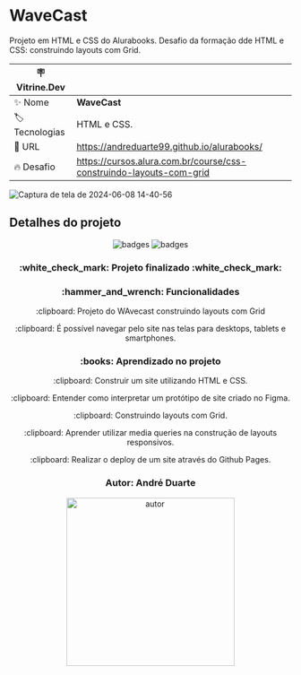# WaveCast

Projeto em HTML e CSS do Alurabooks. Desafio da formação dde HTML e CSS: construindo layouts com Grid.

| :placard: Vitrine.Dev |     |
| -------------  | --- |
| :sparkles: Nome        | **WaveCast**
| :label: Tecnologias | HTML e CSS.
| :rocket: URL         | https://andreduarte99.github.io/alurabooks/
| :fire: Desafio     | https://cursos.alura.com.br/course/css-construindo-layouts-com-grid
<!-- Inserir imagem com a #vitrinedev ao final do link -->

![Captura de tela de 2024-06-08 14-40-56](https://github.com/andreduarte99/WaveCast/assets/42449246/ba23bdf7-aee0-4eff-9cf8-d0345bc306a4#vitrinedev)


## Detalhes do projeto

<p align="center">
<img src="https://img.shields.io/badge/STATUS-FINALIZADO-green" alt="badges"/>
<img src="https://img.shields.io/github/stars/andreduarte99?style=social" alt="badges"/>
</p>
<h3 align="center"> 
    :white_check_mark: Projeto finalizado  :white_check_mark:
</h3>
<h3 align="center">
    :hammer_and_wrench: Funcionalidades
</h3>
<p align="center">
   :clipboard: Projeto do WAvecast construindo layouts com Grid
</p>
<p align="center">
   :clipboard: É possível navegar pelo site nas telas para desktops, tablets e smartphones.
</p>
<h3 align="center">
    :books: Aprendizado no projeto
</h3>
<p align="center">
   :clipboard: Construir um site utilizando HTML e CSS.
</p>
<p align="center">
   :clipboard: Entender como interpretar um protótipo de site criado no Figma.
</p>
<p align="center">
   :clipboard: Construindo layouts com Grid.
</p>
<p align="center">
   :clipboard: Aprender utilizar media queries na construção de layouts responsivos.
</p>
<p align="center">
   :clipboard: Realizar o deploy de um site através do Github Pages.
</p>
<h3 align="center"> 
    Autor: André Duarte
</h3>
<p align="center">
<img height= 300px width= 300px src="https://github.com/andreduarte99/pong-com-Scratch/assets/42449246/706488b7-a318-4ea5-bc07-dcd35fbf1b64" alt="autor"/>
</p>
